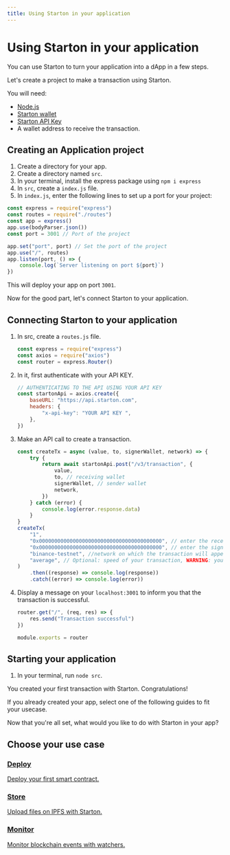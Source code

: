 ```yaml
---
title: Using Starton in your application
---
```


# Using Starton in your application

You can use Starton to turn your application into a dApp in a few steps.

Let's create a project to make a transaction using Starton.

You will need:

-   [Node.js](https://nodejs.org/en/)
-   [Starton wallet](https://starton.com/)
-   [Starton API Key](https://starton.com/)
-   A wallet address to receive the transaction.

## Creating an Application project

1. Create a directory for your app.
1. Create a directory named `src`.
1. In your terminal, install the express package using
   `npm i express`
1. In `src`, create a `index.js` file.
1. In `index.js`, enter the following lines to set up a port for your project:

```jsx showLineNumbers
const express = require("express")
const routes = require("./routes")
const app = express()
app.use(bodyParser.json())
const port = 3001 // Port of the project

app.set("port", port) // Set the port of the project
app.use("/", routes)
app.listen(port, () => {
	console.log(`Server listening on port ${port}`)
})
```

This will deploy your app on port `3001`.

Now for the good part, let's connect Starton to your application.

## Connecting Starton to your application

1. In src, create a `routes.js` file.

    ```jsx showLineNumbers
    const express = require("express")
    const axios = require("axios")
    const router = express.Router()
    ```

1. In it, first authenticate with your API KEY.

    ```jsx showLineNumbers
    // AUTHENTICATING TO THE API USING YOUR API KEY
    const startonApi = axios.create({
    	baseURL: "https://api.starton.com",
    	headers: {
    		"x-api-key": "YOUR API KEY ",
    	},
    })
    ```

1. Make an API call to create a transaction.

    ```jsx showLineNumbers
    const createTx = async (value, to, signerWallet, network) => {
    	try {
    		return await startonApi.post("/v3/transaction", {
    			value,
    			to, // receiving wallet
    			signerWallet, // sender wallet
    			network,
    		})
    	} catch (error) {
    		console.log(error.response.data)
    	}
    }
    createTx(
    	"1",
    	"0x0000000000000000000000000000000000000000", // enter the receiver wallet address
    	"0x0000000000000000000000000000000000000000", // enter the signer wallet address
    	"binance-testnet", //network on which the transaction will appear
    	"average", // Optional: speed of your transaction, WARNING: your transaction speed has an impact on gas fees.
    )
    	.then((response) => console.log(response))
    	.catch((error) => console.log(error))
    ```

1. Display a message on your `localhost:3001` to inform you that the transaction is successful.

    ```jsx showLineNumbers
    router.get("/", (req, res) => {
    	res.send("Transaction successful")
    })

    module.exports = router
    ```

## Starting your application

1. In your terminal, run `node src`.

You created your first transaction with Starton. Congratulations!

If you already created your app, select one of the following guides to fit your usecase.

Now that you're all set, what would you like to do with Starton in your app?

## Choose your use case

<div class="row-is-multiline">

<div class="col col--2" class="cards">
<a class="button-card button-card--vertical" href="/docs/Tutorials/deploy-first-smart-contract"><h3>Deploy</h3>
<div class="button-card__inner">
<p color="white">Deploy your first smart contract. </p>
</div>
</a>
</div>

<div class="col col--2" class="cards">
<a class="button-card button-card--vertical" href="/docs/Tutorials/storing-files-on-IPFS"><h3>Store</h3>
<div class="button-card__inner">
<p>Upload files on IPFS with Starton.</p>
</div>
</a>
</div>

<div class="col col--2" class="cards">
<a class="button-card button-card--vertical" href="/docs/Tutorials/monitoring-blockchain-activity"><h3>Monitor</h3>
<div class="button-card__inner">
<p>Monitor blockchain events with watchers.</p>
</div>
</a>
</div>
</div>
